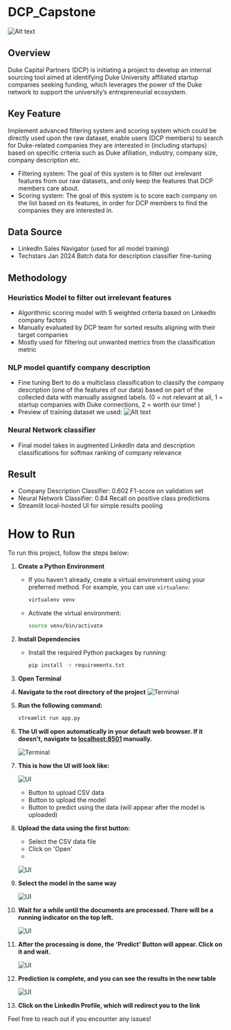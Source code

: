 # DCP_Capstone
![Alt text](<images/DCP>)
## Overview
Duke Capital Partners (DCP) is initiating a project to develop an internal sourcing tool aimed at identifying Duke University affiliated startup companies seeking funding, which leverages the power of the Duke network to support the university’s entrepreneurial ecosystem.
## Key Feature
Implement advanced filtering system and scoring system which could be directly used upon the raw dataset, enable users (DCP members) to search for Duke-related companies they are interested in (including startups) based on specific criteria such as Duke afiliation, industry, company size, company description etc.
- Filtering system: The goal of this system is to filter out irrelevant features from our raw datasets, and only keep the features that DCP members care about.
- Scoring system: The goal of this system is to score each company on the list based on its features, in order for DCP members to find the companies they are interested in.
## Data Source
- LinkedIn Sales Navigator (used for all model training)
- Techstars Jan 2024 Batch data for description classifier fine-tuning
## Methodology
### Heuristics Model to filter out irrelevant features
- Algorithmic scoring model with 5 weighted criteria based on LinkedIn company factors
- Manually evaluated by DCP team for sorted results aligning with their target companies
- Mostly used for filtering out unwanted metrics from the classification metric
### NLP model quantify company description
- Fine tuning Bert to do a multiclass classification to classify the company description (one of the features of our data) based on part of the collected data with manually assigned labels. (0 = not relevant at all,
	1 = startup companies with Duke connections,
	2 = worth our time!
)
- Preview of training dataset we used:
![Alt text](<images/data>)
### Neural Network classifier
- Final model takes in augmented LinkedIn data and description classifications for softmax ranking of company relevance
## Result
- Company Description Classifier: 0.602 F1-score on validation set
- Neural Network Classifier: 0.84 Recall on positive class predictions
- Streamlit local-hosted UI for simple results pooling


# How to Run

To run this project, follow the steps below:

1. **Create a Python Environment**

   - If you haven't already, create a virtual environment using your preferred method. For example, you can use `virtualenv`:

     ```bash
     virtualenv venv
     ```

   - Activate the virtual environment:

     ```bash
     source venv/bin/activate
     ```

2. **Install Dependencies**

   - Install the required Python packages by running:

     ```bash
     pip install -r requirements.txt
     ```

3. **Open Terminal**
   
4. **Navigate to the root directory of the project**
	![Terminal](images/Steps/step_1.png)

5. **Run the following command:**
   
   ```bash
   streamlit run app.py
   ```

6. **The UI will open automatically in your default web browser. If it doesn't, navigate to [localhost:8501](http://localhost:8501) manually.**

   ![Terminal](images/Steps/step_2.png)

7. **This is how the UI will look like:**
   
   ![UI](images/Steps/step_3.png)
   
   - Button to upload CSV data
   - Button to upload the model
   - Button to predict using the data (will appear after the model is uploaded)

8. **Upload the data using the first button:**
   
   - Select the CSV data file
   - Click on 'Open'
   - 

   ![UI](images/Steps/step_4.png)

9. **Select the model in the same way**

	![UI](images\Steps/step_5.png)

10. **Wait for a while until the documents are processed. There will be a running indicator on the top left.**

	![UI](images/Steps/step_6.png)

11. **After the processing is done, the 'Predict' Button will appear. Click on it and wait.**

	![UI](images/Steps/step_7.png)

12. **Prediction is complete, and you can see the results in the new table**

	![UI](images/Steps/step_8.png)

13. **Click on the LinkedIn Profile, which will redirect you to the link**

Feel free to reach out if you encounter any issues!
